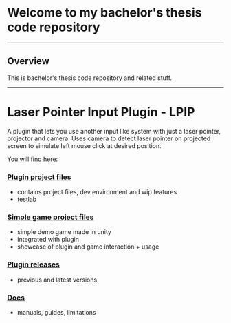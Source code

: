 # Welcome to my bachelor's thesis code repository
---
## Overview

This is bachelor's thesis code repository and related stuff. 

---
# Laser Pointer Input Plugin - LPIP

A plugin that lets you use another input like system with just a laser pointer, projector and camera. Uses camera to detect laser pointer on projected screen to simulate left mouse click at desired position.

You will find here:

### [Plugin project files](PluginProjectFiles)
- contains project files, dev environment and wip features
- testlab  
### [Simple game project files](SimpleGameProjectFiles)
- simple demo game made in unity
- integrated with plugin
- showcase of plugin and game interaction + usage
### [Plugin releases](https://github.com/CapitanMikon/LaserPointerInputPlugin/releases)
- previous and latest versions
### [Docs](Docs)
- manuals, guides, limitations
